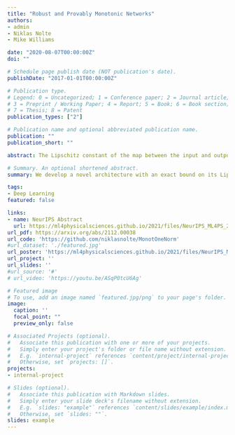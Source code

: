 ```yaml
---
title: "Robust and Provably Monotonic Networks" 
authors:
- admin
- Niklas Nolte
- Mike Williams

date: "2020-08-07T00:00:00Z"
doi: ""

# Schedule page publish date (NOT publication's date).
publishDate: "2017-01-01T00:00:00Z"

# Publication type.
# Legend: 0 = Uncategorized; 1 = Conference paper; 2 = Journal article;
# 3 = Preprint / Working Paper; 4 = Report; 5 = Book; 6 = Book section;
# 7 = Thesis; 8 = Patent
publication_types: ["2"]

# Publication name and optional abbreviated publication name.
publication: ""
publication_short: ""

abstract: The Lipschitz constant of the map between the input and output space represented by a neural network is a natural metric for assessing the robustness of the model. We present a new method to constrain the Lipschitz constant of dense deep learning models that can also be generalized to other architectures. The method relies on a simple weight normalization scheme during training that ensures the Lipschitz constant of every layer is below an upper limit specified by the analyst. A simple residual connection can then be used to make the model monotonic in any subset of its inputs, which is useful in scenarios where domain knowledge dictates such dependence. Examples can be found in algorithmic fairness requirements or, as presented here, in the classification of the decays of subatomic particles produced at the CERN Large Hadron Collider. Our normalization is minimally constraining and allows the underlying architecture to maintain higher expressiveness compared to other techniques which aim to either control the Lipschitz constant of the model or ensure its monotonicity. We show how the algorithm was used to train a powerful, robust, and interpretable discriminator for heavy-flavor decays in the LHCb realtime data-processing system. 

# Summary. An optional shortened abstract.
summary: We develop a novel architecture with an exact bound on its Lipschitz constant and which can be made monotonic in any subset of its features. This inductive bias is especially important for fairness and interpretability considerations.

tags:
- Deep Learning 
featured: false

links:
- name: NeurIPS Abstract
  url: https://ml4physicalsciences.github.io/2021/files/NeurIPS_ML4PS_2021_86.pdf
url_pdf: https://arxiv.org/abs/2112.00038
url_code: 'https://github.com/niklasnolte/MonotOneNorm'
#url_dataset: './featured.jpg'
url_poster: 'https://ml4physicalsciences.github.io/2021/files/NeurIPS_ML4PS_2021_86_poster.png'
url_project: ''
url_slides: ''
#url_source: '#'
# url_video: 'https://youtu.be/ASqP0tcU6Ag'

# Featured image
# To use, add an image named `featured.jpg/png` to your page's folder. 
image:
  caption: ''
  focal_point: ""
  preview_only: false

# Associated Projects (optional).
#   Associate this publication with one or more of your projects.
#   Simply enter your project's folder or file name without extension.
#   E.g. `internal-project` references `content/project/internal-project/index.md`.
#   Otherwise, set `projects: []`.
projects:
- internal-project

# Slides (optional).
#   Associate this publication with Markdown slides.
#   Simply enter your slide deck's filename without extension.
#   E.g. `slides: "example"` references `content/slides/example/index.md`.
#   Otherwise, set `slides: ""`.
slides: example
---
```

<!--
{{% alert note %}}
Click the *Slides* button above to demo Academic's Markdown slides feature.
{{% /alert %}}

Supplementary notes can be added here, including [code and math](https://sourcethemes.com/academic/docs/writing-markdown-latex/).
-->
